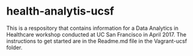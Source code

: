 # health-analytis-ucsf

This is a respository that contains information for a Data Analytics in Healthcare workshop conducted at UC San Francisco in April 2017. The instructions to get started are in the Readme.md file in the Vagrant-ucsf folder.
